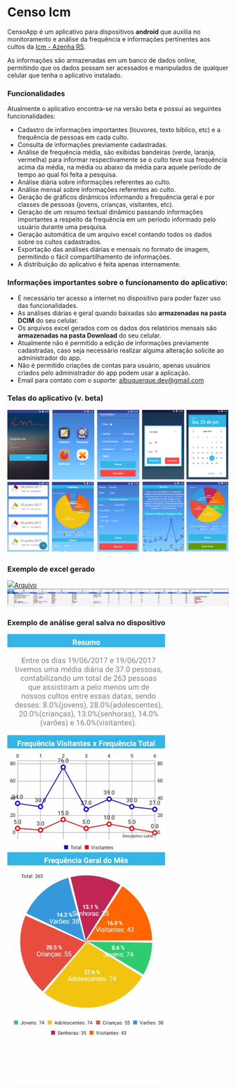 # Censo Icm

CensoApp é um aplicativo para dispositivos **android** que auxilia no monitoramento e análise da frequência e informações pertinentes aos cultos da [Icm - Azenha RS](http://icmazenha.com/).

As informações são armazenadas em um banco de dados online, permitindo que os dados possam ser acessados e manipulados de qualquer celular que tenha o aplicativo instalado.

### Funcionalidades

Atualmente o aplicativo encontra-se na versão beta e possui as seguintes funcionalidades:
* Cadastro de informações importantes (louvores, texto bíblico, etc) e a frequência de pessoas em cada culto.
* Consulta de informações previamente cadastradas.
* Análise de frequência média, são exibidas bandeiras (verde, laranja, vermelha) para informar respectivamente se o culto teve sua frequência acima da média, na média ou abaixo da média para aquele período de tempo ao qual foi feita a pesquisa.
* Análise diária sobre informações referentes ao culto.
* Análise mensal sobre informações referentes ao culto. 
* Geração de gráficos dinâmicos informando a frequência geral e por classes de pessoas (jovens, crianças, visitantes, etc).
* Geração de um resumo textual dinâmico passando informações importantes a respeito da frequência em um período informado pelo usuário durante uma pesquisa.
* Geração automática de um arquivo excel contando todos os dados sobre os cultos cadastrados.
* Exportação das análises diárias e mensais no formato de imagem, permitindo o fácil compartilhamento de informações.
* A distribuição do aplicativo é feita apenas internamente. 

### Informações importantes sobre o funcionamento do aplicativo:
* É necessário ter acesso a internet no dispositivo para poder fazer uso das funcionalidades.
* As análises diárias e geral quando baixadas são **armazenadas na pasta DCIM** do seu celular.
* Os arquivos excel gerados com os dados dos relatórios mensais são **armazenadas na pasta Download** do seu celular.
* Atualmente não é permitido a edição de informações previamente cadastradas, caso seja necessário realizar alguma alteração solicite ao administrador do app.
* Não é permitido criações de contas para usuário, apenas usuários criados pelo administrador do app podem usar a aplicação.
* Email para contato com o suporte: albuquerque.dev@gmail.com

### Telas do aplicativo (v. beta)
![](https://github.com/luucasAlbuq/censo-icm/blob/master/app/screenshots/geral.png)

### Exemplo de excel gerado
![](http://icons.iconarchive.com/icons/ziggy19/microsoft-office-mac-tilt/24/Excel-icon.png)[Arquivo](https://github.com/luucasAlbuq/censo-icm/blob/master/app/screenshots/relatorio_censo_icm_1498059847968.xls)
![](https://github.com/luucasAlbuq/censo-icm/blob/master/app/screenshots/Capture_report.PNG)

### Exemplo de análise geral salva no dispositivo
![](https://github.com/luucasAlbuq/censo-icm/blob/master/app/screenshots/WhatsApp%20Image%202017-06-19%20at%2018.59.41.jpeg)
